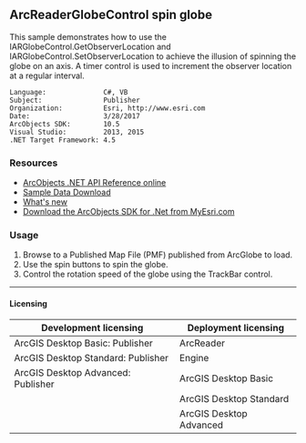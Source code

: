 ## ArcReaderGlobeControl spin globe

This sample demonstrates how to use the IARGlobeControl.GetObserverLocation and IARGlobeControl.SetObserverLocation to achieve the illusion of spinning the globe on an axis. A timer control is used to increment the observer location at a regular interval.  


<!-- TODO: Fill this section below with metadata about this sample-->
```
Language:              C#, VB
Subject:               Publisher
Organization:          Esri, http://www.esri.com
Date:                  3/28/2017
ArcObjects SDK:        10.5
Visual Studio:         2013, 2015
.NET Target Framework: 4.5
```

### Resources

* [ArcObjects .NET API Reference online](http://desktop.arcgis.com/en/arcobjects/latest/net/webframe.htm)  
* [Sample Data Download](../../releases)  
* [What's new](http://desktop.arcgis.com/en/arcobjects/latest/net/webframe.htm#05247c04-bfd9-4e36-ae09-bc6e833c3b14.htm)  
* [Download the ArcObjects SDK for .Net from MyEsri.com](https://my.esri.com/)  

### Usage
1. Browse to a Published Map File (PMF) published from ArcGlobe to load.  
1. Use the spin buttons to spin the globe.  
1. Control the rotation speed of the globe using the TrackBar control.  









---------------------------------

#### Licensing  
| Development licensing | Deployment licensing | 
| ------------- | ------------- | 
| ArcGIS Desktop Basic: Publisher | ArcReader |  
| ArcGIS Desktop Standard: Publisher | Engine |  
| ArcGIS Desktop Advanced: Publisher | ArcGIS Desktop Basic |  
|  | ArcGIS Desktop Standard |  
|  | ArcGIS Desktop Advanced |  


